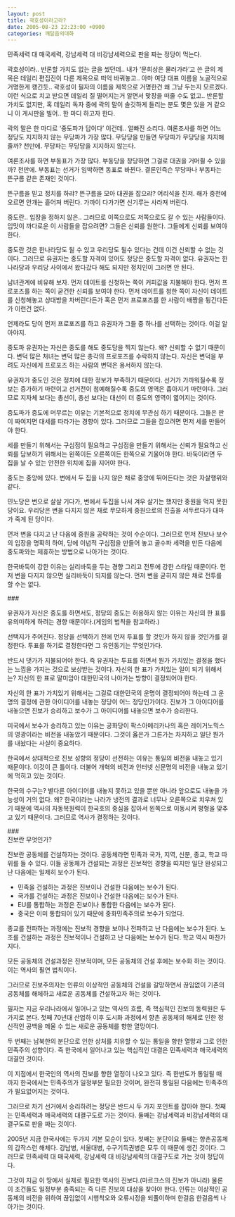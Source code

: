 ```yaml
---
layout: post
title: 곽호성이라고라?
date: 2005-08-23 22:23:00 +0900
categories: 깨달음의대화
---
```

민족세력 대 매국세력, 강남세력 대 비강남세력으로 판을 짜는 정당이 먹는다.   
  
곽호성이라.. 반론할 가치도 없는 글을 썼던데.. 내가 ‘문희상은 물러가라’고 쓴 글의 제목은 데일리 편집진이 다른 제목으로 떠억 바꿔놓고.. 아마 여당 대표 이름을 노골적으로 거명한게 캥긴듯.. 곽호성이 필자의 이름을 제목으로 거명한건 왜 그냥 두는지 모르겠다.   
이런 식으로 치고 받으면 데일리 질 떨어지는거 알면서 맞장을 떠줄 수도 없고.. 반론할 가치도 없지만, 혹 데일리 독자 중에 곽의 말이 솔깃하게 들리는 분도 몇은 있을 거 같으니 이 게시판을 빌어.. 한 마디 하고자 한다.   
  
곽의 말은 한 마디로 ‘중도파가 답이다’ 이건데.. 얼빠진 소리다. 여론조사를 하면 어느 정당도 지지하지 않는 무당파가 가장 많다. 무당당을 만들면 무당파가 무당당을 지지해줄까? 천만에. 무당파는 무당당을 지지하지 않는다.   
  
여론조사를 하면 부동표가 가장 많다. 부동당을 창당하면 그걸로 대권을 거머쥘 수 있을까? 천만에. 부동표는 선거가 임박하면 동표로 바뀐다. 결론인즉슨 무당파나 부동파는 뜬구름 같은 존재인 것이다.   
  
뜬구름을 믿고 정치를 하랴? 뜬구름을 모아 대권을 잡으랴? 어리석을 진저. 해가 중천에 오르면 안개는 흩어져 버린다. 가까이 다가가면 신기루는 사라져 버린다.   
  
중도란.. 입장을 정하지 않은.. 그러므로 이쪽으로도 저쪽으로도 갈 수 있는 사람들이다. 입맛이 까다로운 이 사람들을 잡으려면? 그들은 신뢰를 원한다. 그들에게 신뢰를 보여야 한다.   
  
중도란 것은 한나라당도 될 수 있고 우리당도 될수 있다는 건데 이건 신뢰할 수 없는 것이다. 그러므로 유권자는 중도할 자격이 있어도 정당은 중도할 자격이 없다. 유권자는 한나라당과 우리당 사이에서 왔다갔다 해도 되지만 정치인이 그러면 안 된다.   
  
남녀관계에 비유해 보자. 먼저 데이트를 신청하는 쪽이 커피값을 지불해야 한다. 먼저 프로포즈를 하는 쪽이 굳건한 신뢰를 보여야 한다. 먼저 데이트를 청한 쪽이 자신이 데이트를 신청해놓고 상대방을 차버린다든가 혹은 먼저 프로포즈를 한 사람이 배짱을 튕긴다든가 이런건 없다.   
  
언제라도 당이 먼저 프로포즈를 하고 유권자가 그들 중 하나를 선택하는 것이다. 이걸 알아야지.   
  
중도파 유권자는 자신은 중도를 해도 중도당을 찍지 않는다. 왜? 신뢰할 수 없기 때문이다. 변덕 많은 처녀는 변덕 많은 총각의 프로포즈를 수락하지 않는다. 자신은 변덕을 부려도 자신에게 프로포즈 하는 사람의 변덕은 용서하지 않는다.   
  
유권자가 중도인 것은 정치에 대한 정보가 부족하기 때문이다. 선거가 가까워질수록 정보는 증가하기 마련이고 선거전이 첨예해질수록 중도의 영역은 좁아지기 마련이다. 그러므로 지자체 보다는 총선이, 총선 보다는 대선이 더 중도의 영역이 엷어지는 것이다.   
  
중도파가 중도에 머무르는 이유는 기본적으로 정치에 무관심 하기 때문이다. 그들은 판이 짜여지면 대세를 따라가는 경향이 있다. 그러므로 그들을 잡으려면 먼저 세를 만들어야 한다.   
  
세를 만들기 위해서는 구심점이 필요하고 구심점을 만들기 위해서는 신뢰가 필요하고 신뢰를 담보하기 위해서는 왼쪽이든 오른쪽이든 한쪽으로 기울어야 한다. 바둑이라면 두 집을 날 수 있는 안전한 위치에 집을 지어야 한다.   
  
중도는 중앙에 있다. 변에서 두 집을 나지 않은 채로 중앙에 뛰어든다는 것은 자살행위와 같다.   
  
민노당은 변으로 살살 기다가, 변에서 두집을 나서 겨우 살기는 했지만 중원을 먹지 못한 당이요. 우리당은 변을 다지지 않은 채로 무모하게 중원으로의 진출을 서두르다가 대마가 죽게 된 당이다.   
  
먼저 변을 다지고 난 다음에 중원을 공략하는 것이 수순이다. 그러므로 먼저 진보나 보수의 입장을 명확히 하여, 당에 이념적 구심점을 만들어 놓고 골수파 세력을 만든 다음에 중도파와는 제휴하는 방법으로 나아가는 것이다.   
  
한국바둑이 강한 이유는 실리바둑을 두는 경향 그리고 전투에 강한 스타일 때문이다. 먼저 변을 다지지 않으면 실리바둑이 되지를 않는다. 먼저 변을 굳히지 않은 채로 전투를 할 수는 없다.   
  
\###   
  
유권자가 자신은 중도를 하면서도, 정당의 중도는 허용하지 않는 이유는 자신의 한 표를 유의미하게 하려는 경향 때문이다.(게임의 법칙을 참고하라.)   
  
선택지가 주어진다. 정당을 선택하기 전에 먼저 투표를 할 것인가 하지 않을 것인가를 결정한다. 투표를 하기로 결정한다면 그 유인동기는 무엇인가다.   
  
반드시 댓가가 지불되어야 한다. 즉 유권자는 투표를 하면서 뭔가 가치있는 결정을 했다는 느낌을 가지는 것으로 보상받는 것이다. 자신의 한 표가 가치있는 일이 되기 위해서는? 자신의 한 표로 말미암아 대한민국의 나아가는 방향이 결정되어야 한다.   
  
자신의 한 표가 가치있기 위해서는 그걸로 대한민국의 운명이 결정되어야 하는데 그 운명의 결정에 관한 아이디어를 내놓는 정당이 어느 정당인가이다. 진보가 그 아이디어를 내놓으면 진보가 승리하고 보수가 그 아이디어를 내놓으면 보수가 승리한다.   
  
미국에서 보수가 승리하고 있는 이유는 공화당이 팍스아메리카나의 혹은 레이거노믹스의 영광이라는 비전을 내놓았기 때문이다. 그것이 옳은가 그른가는 차지하고 일단 뭔가를 내놨다는 사실이 중요하다.   
  
한국에서 상대적으로 진보 성향의 정당이 선전하는 이유는 통일의 비전을 내놓고 있기 때문이다. 이것이 큰 틀이다. 더불어 개혁의 비전과 인터넷 신문명의 비전을 내놓고 있기에 먹히고 있는 것이다.   
  
한국의 수구는? 별다른 아이디어를 내놓지 못하고 있을 뿐만 아니라 앞으로도 내놓을 가능성이 거의 없다. 왜? 한국이라는 나라가 냉전의 결과로 너무나 오른쪽으로 치우쳐 있기 때문에 역사의 자동복원력이 한국호의 중심을 잡아서 왼쪽으로 이동시켜 평형을 맞추고 있기 때문이다. 그러므로 역사가 결정하는 것이다.   
  
\###   
진보란 무엇인가?   
  
진보란 공동체를 건설하자는 것이다. 공동체라면 민족과 국가, 지역, 신분, 종교, 학교 따위를 들 수 있다. 이들 공동체가 건설되는 과정은 진보적인 경향을 띠지만 일단 완성되고 난 다음에는 일제히 보수가 된다.   
  
- 민족을 건설하는 과정은 진보이나 건설한 다음에는 보수가 된다.   
- 국가를 건설하는 과정은 진보이나 건설한 다음에는 보수가 된다.   
- EU를 통합하는 과정은 진보이나 통합한 다음에는 보수가 된다.   
- 중국은 이미 통합되어 있기 때문에 중화민족주의로 보수가 되었다.   
  
종교를 전파하는 과정에는 진보적 경향을 보이나 전파하고 난 다음에는 보수가 된다. 노조를 건설하는 과정은 진보적이나 건설하고 난 다음에는 보수가 된다. 학교 역시 마찬가지다.   
  
모든 공동체의 건설과정은 진보적이며, 모든 공동체의 건설 후에는 보수화 하는 것이다. 이는 역사의 필연 법칙이다.   
  
그러므로 진보주의자는 인류의 이상적인 공동체의 건설을 갈망하면서 끊임없이 기존의 공동체를 해체하고 새로운 공동체를 건설하고자 하는 것이다.   
  
필자는 지금 우리나라에서 일어나고 있는 역사의 흐름, 즉 핵심적인 진보의 동력원은 두 가지로 본다. 첫째 70년대 산업하 이후 도시화 과정에서 향촌 공동체의 해체로 인한 정신적인 공백을 메울 수 있는 새로운 공동체를 향한 열망이다.   
  
두 번째는 남북한의 분단으로 인한 상처를 치유할 수 있는 통일을 향한 열망과 그로 인한 민족주의 성향이다. 즉 한국에서 일어나고 있는 핵심적인 대결은 민족세력과 매국세력의 대결인 것이다.   
  
이 지점에서 한국인의 역사의 진보를 향한 열정이 나오고 있다. 즉 한반도가 통일될 때 까지 한국에서는 민족주의가 일정부분 필요한 것이며, 완전히 통일된 다음에는 민족주의가 필요없어지는 것이다.   
  
그러므로 차기 선거에서 승리하려는 정당은 반드시 두 가지 포인트를 잡아야 한다. 첫째는 민족세력과 매국세력의 대결구도로 가는 것이다. 둘째는 강남세력과 비강남세력의 대결구도로 판을 짜는 것이다.   
  
2005년 지금 한국사에는 두가지 기본 모순이 있다. 첫째는 분단이요 둘째는 향촌공동체의 갑작스런 해체다. 강남병, 서울대병, 수구기득권병은 모두 이 때문에 생긴 것이다. 그러므로 민족세력 대 매국세력, 강남세력 대 비강남세력의 대결구도로 가는 것이 정답이다.   
  
그것이 지금 이 땅에서 실제로 필요한 역사의 진보다.(마르크스의 진보가 아니라) 물론 이 조건들도 일정부분 충족되는 즉 다른 진보의 대상을 찾아야 한다. 인류는 이상적인 공동체의 비전을 위하여 끊임없이 시행착오와 오류시정을 되풀이하며 한걸음 한걸음씩 나아가는 것이다.